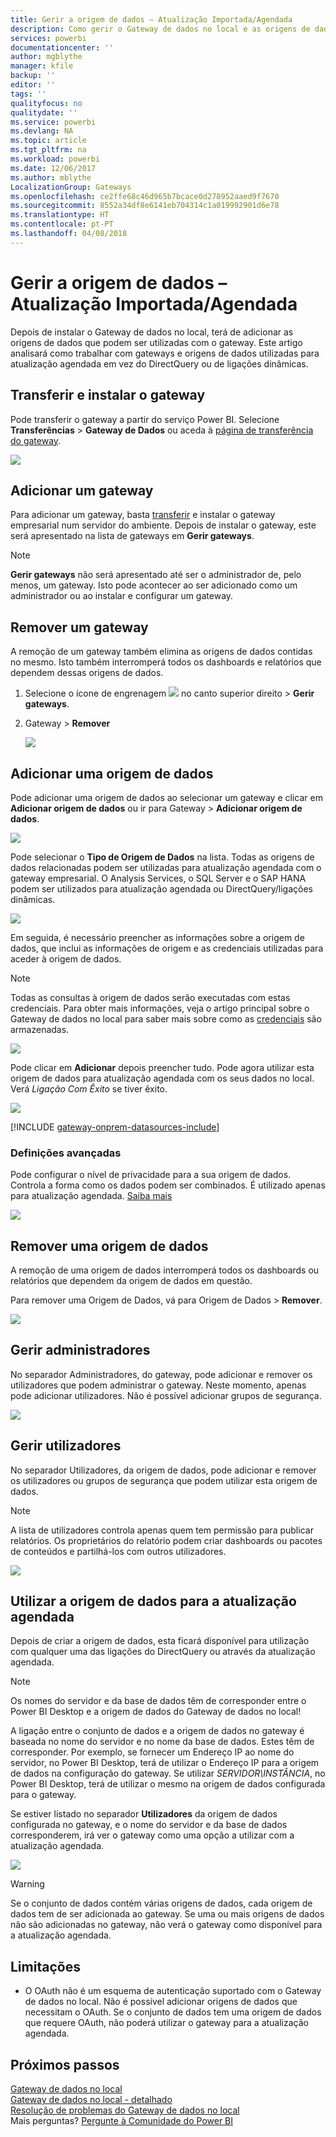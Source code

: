 ```yaml
---
title: Gerir a origem de dados – Atualização Importada/Agendada
description: Como gerir o Gateway de dados no local e as origens de dados que pertencem a esse gateway. Este artigo é específico para origens de dados que podem ser utilizadas com a atualização importada/agendada.
services: powerbi
documentationcenter: ''
author: mgblythe
manager: kfile
backup: ''
editor: ''
tags: ''
qualityfocus: no
qualitydate: ''
ms.service: powerbi
ms.devlang: NA
ms.topic: article
ms.tgt_pltfrm: na
ms.workload: powerbi
ms.date: 12/06/2017
ms.author: mblythe
LocalizationGroup: Gateways
ms.openlocfilehash: ce2ffe68c46d965b7bcace0d278952aaed9f7670
ms.sourcegitcommit: 8552a34df8e6141eb704314c1a019992901d6e78
ms.translationtype: HT
ms.contentlocale: pt-PT
ms.lasthandoff: 04/08/2018
---
```

# <a name="manage-your-data-source---importscheduled-refresh"></a>Gerir a origem de dados – Atualização Importada/Agendada
Depois de instalar o Gateway de dados no local, terá de adicionar as origens de dados que podem ser utilizadas com o gateway. Este artigo analisará como trabalhar com gateways e origens de dados utilizadas para atualização agendada em vez do DirectQuery ou de ligações dinâmicas.

## <a name="download-and-install-the-gateway"></a>Transferir e instalar o gateway
Pode transferir o gateway a partir do serviço Power BI. Selecione **Transferências** > **Gateway de Dados** ou aceda à [página de transferência do gateway](https://go.microsoft.com/fwlink/?LinkId=698861).

![](media/service-gateway-enterprise-manage-scheduled-refresh/powerbi-download-data-gateway.png)

## <a name="add-a-gateway"></a>Adicionar um gateway
Para adicionar um gateway, basta [transferir](https://go.microsoft.com/fwlink/?LinkId=698863) e instalar o gateway empresarial num servidor do ambiente. Depois de instalar o gateway, este será apresentado na lista de gateways em **Gerir gateways**.

> [!NOTE]
> **Gerir gateways** não será apresentado até ser o administrador de, pelo menos, um gateway. Isto pode acontecer ao ser adicionado como um administrador ou ao instalar e configurar um gateway.
> 
> 

## <a name="remove-a-gateway"></a>Remover um gateway
A remoção de um gateway também elimina as origens de dados contidas no mesmo.  Isto também interromperá todos os dashboards e relatórios que dependem dessas origens de dados.

1. Selecione o ícone de engrenagem ![](media/service-gateway-enterprise-manage-scheduled-refresh/pbi_gearicon.png) no canto superior direito > **Gerir gateways**.
2. Gateway > **Remover**
   
   ![](media/service-gateway-enterprise-manage-scheduled-refresh/datasourcesettings7.png)

## <a name="add-a-data-source"></a>Adicionar uma origem de dados
Pode adicionar uma origem de dados ao selecionar um gateway e clicar em **Adicionar origem de dados** ou ir para Gateway > **Adicionar origem de dados**.

![](media/service-gateway-enterprise-manage-scheduled-refresh/datasourcesettings1.png)

Pode selecionar o **Tipo de Origem de Dados** na lista. Todas as origens de dados relacionadas podem ser utilizadas para atualização agendada com o gateway empresarial. O Analysis Services, o SQL Server e o SAP HANA podem ser utilizados para atualização agendada ou DirectQuery/ligações dinâmicas.

![](media/service-gateway-enterprise-manage-scheduled-refresh/datasourcesettings2.png)

Em seguida, é necessário preencher as informações sobre a origem de dados, que inclui as informações de origem e as credenciais utilizadas para aceder à origem de dados.

> [!NOTE]
> Todas as consultas à origem de dados serão executadas com estas credenciais. Para obter mais informações, veja o artigo principal sobre o Gateway de dados no local para saber mais sobre como as [credenciais](service-gateway-onprem.md#credentials) são armazenadas.
> 
> 

![](media/service-gateway-enterprise-manage-scheduled-refresh/datasourcesettings3-oracle.png)

Pode clicar em **Adicionar** depois preencher tudo.  Pode agora utilizar esta origem de dados para atualização agendada com os seus dados no local. Verá *Ligação Com Êxito* se tiver êxito.

![](media/service-gateway-enterprise-manage-scheduled-refresh/datasourcesettings4.png)

<!-- Shared Install steps Include -->
[!INCLUDE [gateway-onprem-datasources-include](./includes/gateway-onprem-datasources-include.md)]

### <a name="advanced-settings"></a>Definições avançadas
Pode configurar o nível de privacidade para a sua origem de dados. Controla a forma como os dados podem ser combinados. É utilizado apenas para atualização agendada. [Saiba mais](https://support.office.com/article/Privacy-levels-Power-Query-CC3EDE4D-359E-4B28-BC72-9BEE7900B540)

![](media/service-gateway-enterprise-manage-scheduled-refresh/datasourcesettings9.png)

## <a name="remove-a-data-source"></a>Remover uma origem de dados
A remoção de uma origem de dados interromperá todos os dashboards ou relatórios que dependem da origem de dados em questão.  

Para remover uma Origem de Dados, vá para Origem de Dados > **Remover**.

![](media/service-gateway-enterprise-manage-scheduled-refresh/datasourcesettings6.png)

## <a name="manage-administrators"></a>Gerir administradores
No separador Administradores, do gateway, pode adicionar e remover os utilizadores que podem administrar o gateway. Neste momento, apenas pode adicionar utilizadores. Não é possível adicionar grupos de segurança.

![](media/service-gateway-enterprise-manage-scheduled-refresh/datasourcesettings8.png)

## <a name="manage-users"></a>Gerir utilizadores
No separador Utilizadores, da origem de dados, pode adicionar e remover os utilizadores ou grupos de segurança que podem utilizar esta origem de dados.

> [!NOTE]
> A lista de utilizadores controla apenas quem tem permissão para publicar relatórios. Os proprietários do relatório podem criar dashboards ou pacotes de conteúdos e partilhá-los com outros utilizadores.
> 
> 

![](media/service-gateway-enterprise-manage-scheduled-refresh/datasourcesettings5.png)

## <a name="using-the-data-source-for-scheduled-refresh"></a>Utilizar a origem de dados para a atualização agendada
Depois de criar a origem de dados, esta ficará disponível para utilização com qualquer uma das ligações do DirectQuery ou através da atualização agendada.

> [!NOTE]
> Os nomes do servidor e da base de dados têm de corresponder entre o Power BI Desktop e a origem de dados do Gateway de dados no local!
> 
> 

A ligação entre o conjunto de dados e a origem de dados no gateway é baseada no nome do servidor e no nome da base de dados. Estes têm de corresponder. Por exemplo, se fornecer um Endereço IP ao nome do servidor, no Power BI Desktop, terá de utilizar o Endereço IP para a origem de dados na configuração do gateway. Se utilizar *SERVIDOR\INSTÂNCIA*, no Power BI Desktop, terá de utilizar o mesmo na origem de dados configurada para o gateway.

Se estiver listado no separador **Utilizadores** da origem de dados configurada no gateway, e o nome do servidor e da base de dados corresponderem, irá ver o gateway como uma opção a utilizar com a atualização agendada.

![](media/service-gateway-enterprise-manage-scheduled-refresh/powerbi-gateway-enterprise-schedule-refresh.png)

> [!WARNING]
> Se o conjunto de dados contém várias origens de dados, cada origem de dados tem de ser adicionada ao gateway. Se uma ou mais origens de dados não são adicionadas no gateway, não verá o gateway como disponível para a atualização agendada.
> 
> 

## <a name="limitations"></a>Limitações
* O OAuth não é um esquema de autenticação suportado com o Gateway de dados no local. Não é possível adicionar origens de dados que necessitam o OAuth. Se o conjunto de dados tem uma origem de dados que requere OAuth, não poderá utilizar o gateway para a atualização agendada.

## <a name="next-steps"></a>Próximos passos
[Gateway de dados no local](service-gateway-onprem.md)  
[Gateway de dados no local - detalhado](service-gateway-onprem-indepth.md)  
[Resolução de problemas do Gateway de dados no local](service-gateway-onprem-tshoot.md)  
Mais perguntas? [Pergunte à Comunidade do Power BI](http://community.powerbi.com/)

